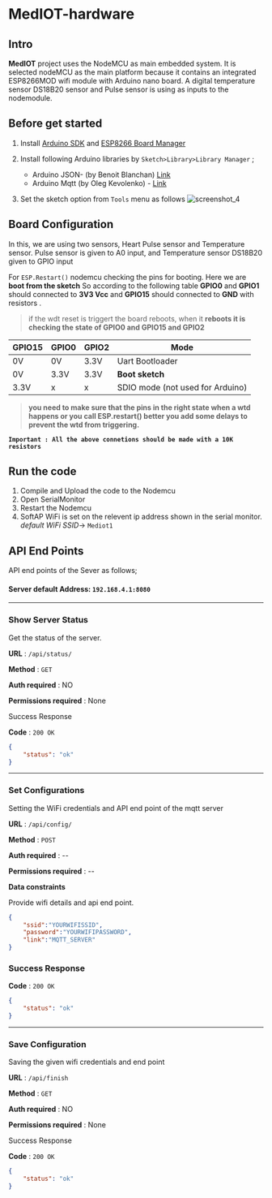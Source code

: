 
# MedIOT-hardware

## Intro

**MedIOT** project uses the NodeMCU as main embedded system. It is selected nodeMCU as the main platform because it contains an integrated ESP8266MOD wifi module with Arduino nano board. A digital temperature sensor DS18B20 sensor and Pulse sensor is using as inputs to the nodemodule.

## Before get started

 1. Install [Arduino SDK](https://www.arduino.cc/en/Main/Software) and [ESP8266 Board Manager](https://github.com/esp8266/Arduino#installing-with-boards-manager)
 
 3. Install following Arduino libraries by `Sketch>Library>Library Manager` ;
	 - Arduino JSON- (by Benoit Blanchan) [Link](https://arduinojson.org/?utm_source=meta&utm_medium=library.properties)
	 - Arduino Mqtt (by Oleg Kevolenko) - [Link](https://github.com/monstrenyatko/ArduinoMqtt)
	 
 4.  Set the sketch option from `Tools` menu as follows 
 ![screenshot_4](https://user-images.githubusercontent.com/18147085/37981376-334bc38c-320b-11e8-8374-dbb502e9d963.jpg)

## Board Configuration
 In this, we are using two sensors, Heart Pulse sensor and Temperature sensor. Pulse sensor is given to A0 input, and Temperature sensor DS18B20 given to GPIO input

For `ESP.Restart()` nodemcu checking the pins for booting. Here we are **boot from the sketch**  So according to the following table  **GPIO0** and **GPIO1** should connected to **3V3 Vcc** and **GPIO15** should connected to **GND** with resistors . 
 

> if the wdt reset is triggert the board reboots, when it **reboots it
> is checking the state of GPIO0 and GPIO15 and GPIO2**

|GPIO15|GPIO0|GPIO2|Mode|
|--|--|--|--|
|0V|0V|	3.3V|Uart Bootloader||
|0V|3.3V|3.3V|**Boot sketch**||
|3.3V|x|x|SDIO mode (not used for Arduino)|

> **you need to make sure that the pins in the right state when a wtd happens or you call ESP.restart() better you add some delays to
> prevent the wtd from triggering.**

**`Important :
All the above connetions should be made with a 10K resistors`**

## Run the code

 1. Compile and Upload the code to the Nodemcu
 2. Open SerialMonitor
 3. Restart the Nodemcu 
 4. SoftAP WiFi is set on the relevent ip address shown in the serial monitor. *default WiFi SSID*-> `Mediot1`

##  API End Points
API end points of the Sever as follows;

 #### Server default Address: `192.168.4.1:8080`
-----
### Show Server Status

Get the status of the server.

**URL** : `/api/status/`

**Method** : `GET`

**Auth required** : NO

**Permissions required** : None

 Success Response

**Code** : `200 OK`
```json
{
    "status": "ok"
}
```

---
### Set Configurations

Setting the WiFi credentials and API end point of the mqtt server

**URL** : `/api/config/`

**Method** : `POST`

**Auth required** : --

**Permissions required** : --

**Data constraints**

Provide wifi details and api end point.

```json
{
	"ssid":"YOURWIFISSID",
	"password":"YOURWIFIPASSWORD",
	"link":"MQTT_SERVER"
}
```

### Success Response

**Code** : `200 OK`
```json
{
    "status": "ok"
}
```
---
### Save Configuration

Saving the given wifi credentials and end point

**URL** : `/api/finish`

**Method** : `GET`

**Auth required** : NO

**Permissions required** : None

 Success Response

**Code** : `200 OK`
```json
{
    "status": "ok"
}
```
